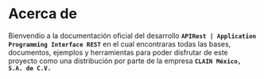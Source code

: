 # Acerca de

Bienvendio a la documentación oficial del desarrollo **`APIRest | Application Programming Interface REST`** en el cual encontraras todas las bases, documentos, ejemplos y herramientas para poder disfrutar de este proyecto como una distribución por parte de la empresa **`CLAIN México, S.A. de C.V.`**
